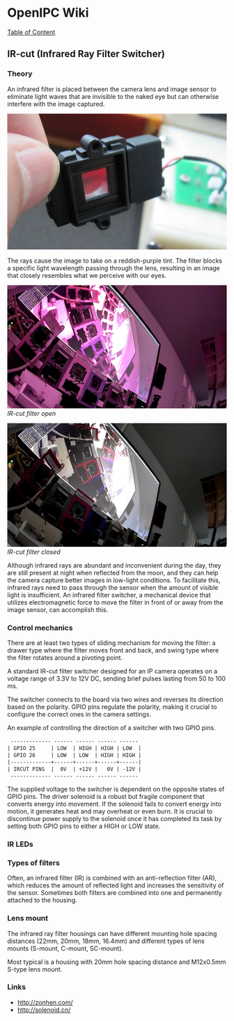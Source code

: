 # OpenIPC Wiki
[Table of Content](../README.md)

IR-cut (Infrared Ray Filter Switcher)
-------------------------------------

### Theory

An infrared filter is placed between the camera lens and image sensor to
eliminate light waves that are invisible to the naked eye but can otherwise
interfere with the image captured.

![](../../images/hardware-ircut.webp)

The rays cause the image to take on a reddish-purple tint. The filter blocks
a specific light wavelength passing through the lens, resulting in an image
that closely resembles what we perceive with our eyes.

![IR-cut filter open](../../images/ircut-off.webp)  
_IR-cut filter open_

![IR-cut filter closed](../../images/ircut-on.webp)  
_IR-cut filter closed_

Although infrared rays are abundant and inconvenient during the day, they are
still present at night when reflected from the moon, and they can help the
camera capture better images in low-light conditions. To facilitate this,
infrared rays need to pass through the sensor when the amount of visible light
is insufficient. An infrared filter switcher, a mechanical device that utilizes
electromagnetic force to move the filter in front of or away from the image
sensor, can accomplish this.

### Control mechanics

There are at least two types of sliding mechanism for moving the filter: a 
drawer type where the filter moves front and back, and swing type where the
filter rotates around a pivoting point.

A standard IR-cut filter switcher designed for an IP camera operates on a 
voltage range of 3.3V to 12V DC, sending brief pulses lasting from 50 to 100 ms.

The switcher connects to the board via two wires and reverses its direction
based on the polarity. GPIO pins regulate the polarity, making it crucial to
configure the correct ones in the camera settings.

An example of controlling the direction of a switcher with two GPIO pins. 

     ------------- ------ ------ ------ ------ 
    | GPIO 25     | LOW  | HIGH | HIGH | LOW  |
    | GPIO 26     | LOW  | LOW  | HIGH | HIGH |
    |-------------+------+------+------+------|
    | IRCUT PINS  |  0V  | +12V |   0V | -12V |
     ------------- ------ ------ ------ ------ 

The supplied voltage to the switcher is dependent on the opposite states of
GPIO pins. The driver solenoid is a robust but fragile component that converts
energy into movement. If the solenoid fails to convert energy into motion, 
it generates heat and may overheat or even burn. It is crucial to discontinue
power supply to the solenoid once it has completed its task by setting both 
GPIO pins to either a HIGH or LOW state. 

### IR LEDs



### Types of filters

Often, an infrared filter (IR) is combined with an anti-reflection filter (AR),
which reduces the amount of reflected light and increases the sensitivity of the
sensor. Sometimes both filters are combined into one and permanently attached to
the housing.

### Lens mount

The infrared ray filter housings can have different mounting hole spacing 
distances (22mm, 20mm, 18mm, 16.4mm) and different types of lens mounts 
(S-mount, C-mount, SC-mount).

Most typical is a housing with 20mm hole spacing distance and M12x0.5mm S-type
lens mount.

### Links

- <http://zonhen.com/>
- <http://solenoid.cn/>
